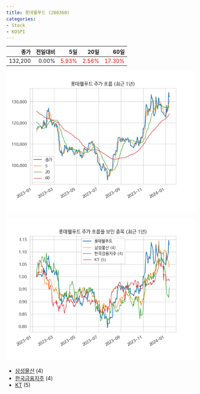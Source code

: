 ```yaml
---
title: 롯데웰푸드 (280360)
categories:
- Stock
- KOSPI
---
```


|종가|전일대비|5일|20일|60일|
|---:|-------:|--:|---:|---:|
|132,200|0.00%|<span style="color: red">5.93%</span>|<span style="color: red">2.56%</span>|<span style="color: red">17.30%</span>|


<!-- more -->

![280360](/assets/images/stock/280360.png)

![280360](/assets/images/stock/280360_sim.png)

- [삼성물산](/028260/) (4)
- [한국금융지주](/071050/) (4)
- [KT](/030200/) (5)